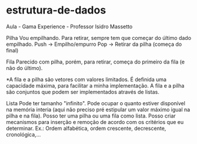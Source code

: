 # estrutura-de-dados

Aula - Gama Experience - Professor Isidro Massetto

Pilha 
  Vou empilhando. Para retirar, sempre tem que começar do último dado empilhado.
  Push -> Empilho/empurro
  Pop -> Retirar da pilha (começa do final)
  
Fila
  Parecido com pilha, porém, para retirar, começa do primeiro da fila (e não do último).
  
  *A fila e a pilha são vetores com valores limitados. É definida uma capacidade máxima, para facilitar a minha implementação. 
  A fila e a pilha são conjuntos que podem ser implementados através de listas. 
  
Lista
  Pode ter tamanho "infinito". Pode ocupar o quanto estiver disponível na memória interia (aqui não preciso pré estipular um valor máximo igual na pilha e na fila). 
  Posso ter uma pilha ou uma fila como lista. 
  Posso criar mecanismos para inserção e remoção de acordo com os critérios que eu determinar. Ex.: Ordem alfabética, ordem crescente, decrescente, cronológica,...
  
  
